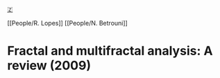 [🇿](zotero://select/library/items/5KSQRNPN)

[[People/R. Lopes]] [[People/N. Betrouni]] 
# Fractal and multifractal analysis: A review (2009)

